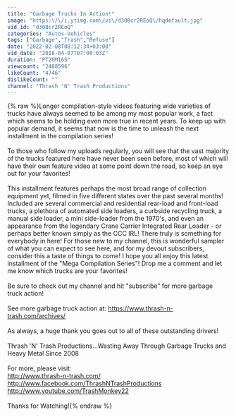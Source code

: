 ```yaml
---
title: "Garbage Trucks In Action!"
image: "https:\/\/i.ytimg.com\/vi\/d30Bcr2REoQ\/hqdefault.jpg"
vid_id: "d30Bcr2REoQ"
categories: "Autos-Vehicles"
tags: ["Garbage","Trash","Refuse"]
date: "2022-02-08T08:12:34+03:00"
vid_date: "2018-04-07T07:00:03Z"
duration: "PT20M16S"
viewcount: "2488596"
likeCount: "4746"
dislikeCount: ""
channel: "Thrash 'N' Trash Productions"
---
```

{% raw %}Longer compilation-style videos featuring wide varieties of trucks have always seemed to be among my most popular work, a fact which seems to be holding even more true in recent years. To keep up with popular demand, it seems that now is the time to unleash the next installment in the compilation series!<br /><br />To those who follow my uploads regularly, you will see that the vast majority of the trucks featured here have never been seen before, most of which will have their own feature video at some point down the road, so keep an eye out for your favorites!<br /><br />This installment features perhaps the most broad range of collection equipment yet, filmed in five different states over the past several months! Included are several commercial and residential rear-load and front-load trucks, a plethora of automated side loaders, a curbside recycling truck, a manual side loader, a mini side-loader from the 1970's, and even an appearance from the legendary Crane Carrier Integrated Rear Loader - or perhaps better known simply as the CCC IRL! There truly is something for everybody in here! For those new to my channel, this is wonderful sampler of what you can expect to see here, and for my devout subscribers, consider this a taste of things to come! I hope you all enjoy this latest installment of the &quot;Mega Compilation Series&quot;! Drop me a comment and let me know which trucks are your favorites!<br /><br />Be sure to check out my channel and hit &quot;subscribe&quot; for more garbage truck action!<br /><br />See more garbage truck action at: <a rel="nofollow" target="blank" href="https://www.thrash-n-trash.com/archives/">https://www.thrash-n-trash.com/archives/</a><br /><br />As always, a huge thank you goes out to all of these outstanding drivers!<br /><br />Thrash 'N' Trash Productions...Wasting Away Through Garbage Trucks and Heavy Metal Since 2008<br /><br />For more, please visit:<br /><a rel="nofollow" target="blank" href="http://www.thrash-n-trash.com/">http://www.thrash-n-trash.com/</a><br /><a rel="nofollow" target="blank" href="http://www.facebook.com/ThrashNTrashProductions">http://www.facebook.com/ThrashNTrashProductions</a><br /><a rel="nofollow" target="blank" href="http://www.youtube.com/TrashMonkey22">http://www.youtube.com/TrashMonkey22</a><br /><br />Thanks for Watching!{% endraw %}
